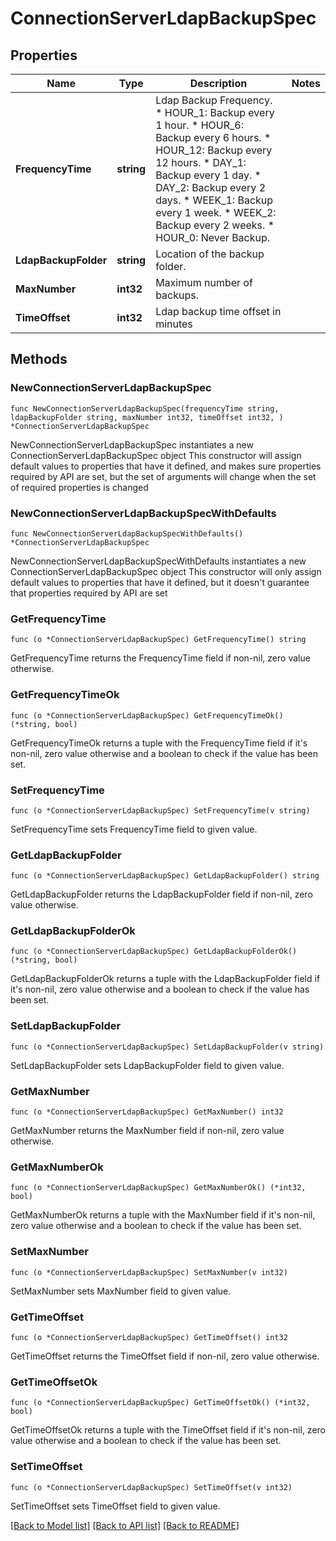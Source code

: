 # ConnectionServerLdapBackupSpec

## Properties

Name | Type | Description | Notes
------------ | ------------- | ------------- | -------------
**FrequencyTime** | **string** | Ldap Backup Frequency. * HOUR_1: Backup every 1 hour. * HOUR_6: Backup every 6 hours. * HOUR_12: Backup every 12 hours. * DAY_1: Backup every 1 day. * DAY_2: Backup every 2 days. * WEEK_1: Backup every 1 week. * WEEK_2: Backup every 2 weeks. * HOUR_0: Never Backup. | 
**LdapBackupFolder** | **string** | Location of the backup folder. | 
**MaxNumber** | **int32** | Maximum number of backups. | 
**TimeOffset** | **int32** | Ldap backup time offset in minutes | 

## Methods

### NewConnectionServerLdapBackupSpec

`func NewConnectionServerLdapBackupSpec(frequencyTime string, ldapBackupFolder string, maxNumber int32, timeOffset int32, ) *ConnectionServerLdapBackupSpec`

NewConnectionServerLdapBackupSpec instantiates a new ConnectionServerLdapBackupSpec object
This constructor will assign default values to properties that have it defined,
and makes sure properties required by API are set, but the set of arguments
will change when the set of required properties is changed

### NewConnectionServerLdapBackupSpecWithDefaults

`func NewConnectionServerLdapBackupSpecWithDefaults() *ConnectionServerLdapBackupSpec`

NewConnectionServerLdapBackupSpecWithDefaults instantiates a new ConnectionServerLdapBackupSpec object
This constructor will only assign default values to properties that have it defined,
but it doesn't guarantee that properties required by API are set

### GetFrequencyTime

`func (o *ConnectionServerLdapBackupSpec) GetFrequencyTime() string`

GetFrequencyTime returns the FrequencyTime field if non-nil, zero value otherwise.

### GetFrequencyTimeOk

`func (o *ConnectionServerLdapBackupSpec) GetFrequencyTimeOk() (*string, bool)`

GetFrequencyTimeOk returns a tuple with the FrequencyTime field if it's non-nil, zero value otherwise
and a boolean to check if the value has been set.

### SetFrequencyTime

`func (o *ConnectionServerLdapBackupSpec) SetFrequencyTime(v string)`

SetFrequencyTime sets FrequencyTime field to given value.


### GetLdapBackupFolder

`func (o *ConnectionServerLdapBackupSpec) GetLdapBackupFolder() string`

GetLdapBackupFolder returns the LdapBackupFolder field if non-nil, zero value otherwise.

### GetLdapBackupFolderOk

`func (o *ConnectionServerLdapBackupSpec) GetLdapBackupFolderOk() (*string, bool)`

GetLdapBackupFolderOk returns a tuple with the LdapBackupFolder field if it's non-nil, zero value otherwise
and a boolean to check if the value has been set.

### SetLdapBackupFolder

`func (o *ConnectionServerLdapBackupSpec) SetLdapBackupFolder(v string)`

SetLdapBackupFolder sets LdapBackupFolder field to given value.


### GetMaxNumber

`func (o *ConnectionServerLdapBackupSpec) GetMaxNumber() int32`

GetMaxNumber returns the MaxNumber field if non-nil, zero value otherwise.

### GetMaxNumberOk

`func (o *ConnectionServerLdapBackupSpec) GetMaxNumberOk() (*int32, bool)`

GetMaxNumberOk returns a tuple with the MaxNumber field if it's non-nil, zero value otherwise
and a boolean to check if the value has been set.

### SetMaxNumber

`func (o *ConnectionServerLdapBackupSpec) SetMaxNumber(v int32)`

SetMaxNumber sets MaxNumber field to given value.


### GetTimeOffset

`func (o *ConnectionServerLdapBackupSpec) GetTimeOffset() int32`

GetTimeOffset returns the TimeOffset field if non-nil, zero value otherwise.

### GetTimeOffsetOk

`func (o *ConnectionServerLdapBackupSpec) GetTimeOffsetOk() (*int32, bool)`

GetTimeOffsetOk returns a tuple with the TimeOffset field if it's non-nil, zero value otherwise
and a boolean to check if the value has been set.

### SetTimeOffset

`func (o *ConnectionServerLdapBackupSpec) SetTimeOffset(v int32)`

SetTimeOffset sets TimeOffset field to given value.



[[Back to Model list]](../README.md#documentation-for-models) [[Back to API list]](../README.md#documentation-for-api-endpoints) [[Back to README]](../README.md)


